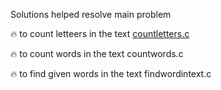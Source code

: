 Solutions helped resolve main problem

:fire: to count letteers in the text [countletters.c](./countletters.c)

:fire: to count words in the text countwords.c

:fire: to find given words in the text findwordintext.c
